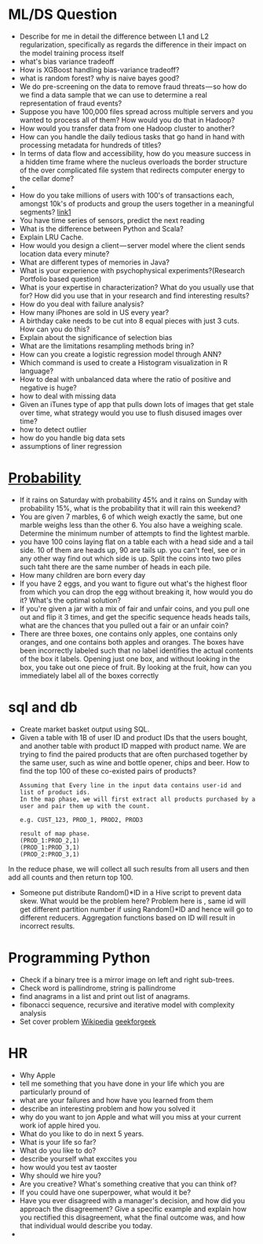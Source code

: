 # ML/DS Question
- Describe for me in detail the difference between L1 and L2 regularization, specifically as regards the difference in their 
impact on the model training process itself
- what's bias variance tradeoff
- How is XGBoost handling bias-variance tradeoff?
- what is random forest? why is naive bayes good?  
- We do pre-screening on the data to remove fraud threats — so how do we find a data sample that we can use to determine a real representation of fraud events?
- Suppose you have 100,000 files spread across multiple servers and you wanted to process all of them? How would you do that in Hadoop?
- How would you transfer data from one Hadoop cluster to another?
- How can you handle the daily tedious tasks that go hand in hand with processing metadata for hundreds of titles?
- In terms of data flow and accessibility, how do you measure success in a hidden time frame where the nucleus overloads the border structure of the over complicated file system that redirects computer energy to the cellar dome?
- 
- How do you take millions of users with 100's of transactions each, amongst 10k's of products and group the users together 
in a meaningful segments? 
[link1](https://www.glassdoor.com/Interview/How-do-you-take-millions-of-users-with-100-s-of-transactions-each-amongst-10k-s-of-products-and-group-the-users-together-i-QTN_548791.htm) 
- You have time series of sensors, predict the next reading
- What is the difference between Python and Scala?
- Explain LRU Cache.
- How would you design a client — server model where the client sends location data every minute?
- What are different types of memories in Java?
- What is your experience with psychophysical experiments?(Research Portfolio based question)
- What is your expertise in characterization? What do you usually use that for? How did you use that in your research and find interesting results?
- How do you deal with failure analysis?
- How many iPhones are sold in US every year?
- A birthday cake needs to be cut into 8 equal pieces with just 3 cuts. How can you do this?
- Explain about the significance of selection bias
- What are the limitations resampling methods bring in?
- How can you create a logistic regression model through ANN?
- Which command is used to create a Histogram visualization in R language?
- How to deal with unbalanced data where the ratio of positive and negative is huge?
- how to deal with missing data
- Given an iTunes type of app that pulls down lots of images that get stale over time, what strategy would you use to flush disused images over time?
- how to detect outlier
- how do you handle big data sets
- assumptions of liner regression


# [Probability](https://www.wallstreetoasis.com/forums/hardest-probability-and-statistics-interview-questions)
- If it rains on Saturday with probability 45% and it rains on Sunday with probability 15%, what is the probability that it will rain this weekend?
- You are given 7 marbles, 6 of which weigh exactly the same, but one marble weighs less than the other 6. You also have a weighing scale. Determine the minimum number of attempts to find the lightest marble.
- you have 100 coins laying flat on a table each with a head side and a tail side. 10 of them are heads up, 90 are tails up. you can't feel, see or in any other way find out which side is up. Split the coins into two piles such taht there are the same number of heads in each pile.
- How many children are born every day
- If you have 2 eggs, and you want to figure out what's the highest floor from which you can drop the egg without breaking it, how would you do it? What's the optimal solution?
- If you're given a jar with a mix of fair and unfair coins, and you pull one out and flip it 3 times, and get the specific sequence heads heads tails, what are the chances that you pulled out a fair or an unfair coin?
- There are three boxes, one contains only apples, one contains only oranges, and one contains both apples and oranges. The boxes have been incorrectly labeled such that no label identifies the actual contents of the box it labels. Opening just one box, and without looking in the box, you take out one piece of fruit. By looking at the fruit, how can you immediately label all of the boxes correctly

# sql and db
- Create market basket output using SQL.
- Given a table with 1B of user ID and product IDs that the users bought, and another table with product ID mapped with product name. We are trying to find the paired products that are often purchased together by the same user, such as wine and bottle opener, chips and beer. How to find the top 100 of these co-existed pairs of products?
  ```
  Assuming that Every line in the input data contains user-id and list of product ids. 
  In the map phase, we will first extract all products purchased by a user and pair them up with the count.
 
  e.g. CUST_123, PROD_1, PROD2, PROD3

  result of map phase.
  (PROD_1:PROD_2,1)
  (PROD_1:PROD_3,1)
  (PROD_2:PROD_3,1)
  ```

In the reduce phase, we will collect all such results from all users and then add all counts and then return top 100.
- Someone put distribute Random()*ID in a Hive script to prevent data skew. What would be the problem here?
  Problem here is , same id will get different partition number if using Random()*ID and hence will go to different reducers. Aggregation functions based on ID will result in incorrect results.


# Programming Python
- Check if a binary tree is a mirror image on left and right sub-trees.
- Check word is pallindrome, string is pallindrome
- find anagrams in a list and print out list of anagrams.
- fibonacci sequence, recursive and iterative model with complexity analysis 
- Set cover problem 
  [Wikipedia](https://en.wikipedia.org/wiki/Set_cover_problem) [geekforgeek](https://www.geeksforgeeks.org/set-cover-problem-set-1-greedy-approximate-algorithm/)

# HR 
- Why Apple
- tell me something that you have done in your life which you are particularly pround of
- what are your failures and how have you learned from them
- describe an interesting problem and how you solved it
- why do you want to jon Apple and what will you miss at your current work iof apple hired you.
- What do you like to do in next 5 years.
- What is your life so far?
- What do you like to do?
- describe yourself what exccites you
- how would you test av taoster
- Why should we hire you?
- Are you creative? What's something creative that you can think of?
- If you could have one superpower, what would it be?
- Have you ever disagreed with a manager's decision, and how did you approach the disagreement? Give a specific example and explain how you rectified this disagreement, what the final outcome was, and how that individual would describe you today.
- 
